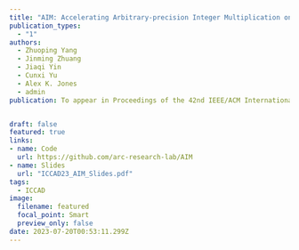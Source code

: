 ```yaml
---
title: "AIM: Accelerating Arbitrary-precision Integer Multiplication on Heterogeneous Reconfigurable Computing Platform Versal ACAP (🔥📣New Paper & Project🔥📣! )"
publication_types:
  - "1"
authors:
  - Zhuoping Yang
  - Jinming Zhuang
  - Jiaqi Yin
  - Cunxi Yu
  - Alex K. Jones
  - admin
publication: To appear in Proceedings of the 42nd IEEE/ACM International Conference on Computer-Aided Design, ICCAD 2023, October 29, 2023 -  November 2, 2023, San Francisco, CA, USA. Full Paper Accepted (acceptance ratio is 21 percent)  


draft: false
featured: true
links:
- name: Code
  url: https://github.com/arc-research-lab/AIM 
- name: Slides
  url: "ICCAD23_AIM_Slides.pdf"
tags:
  - ICCAD 
image:
  filename: featured
  focal_point: Smart
  preview_only: false
date: 2023-07-20T00:53:11.299Z
---
```

